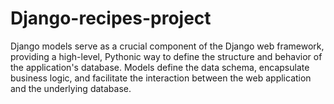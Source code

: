 # Django-recipes-project
 Django models serve as a crucial component of the Django web framework, providing a high-level, Pythonic way to define the structure and behavior of the application's database. Models define the data schema, encapsulate business logic, and facilitate the interaction between the web application and the underlying database.
